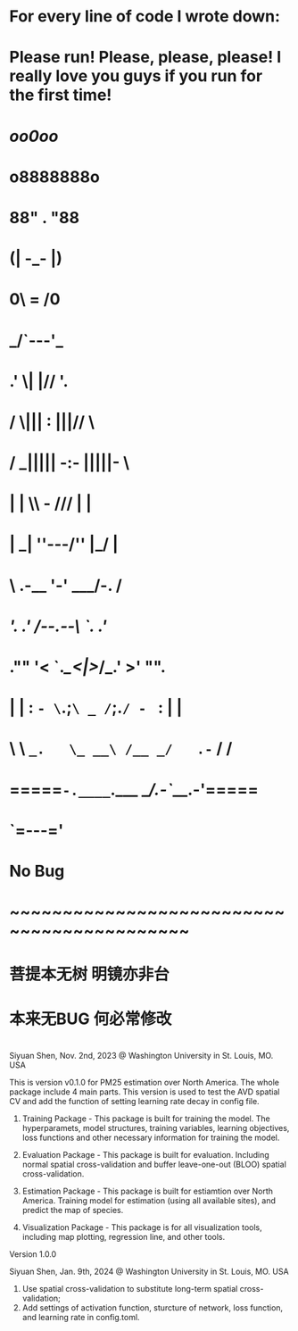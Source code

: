 #   For every line of code I wrote down:
#   Please run! Please, please, please! I really love you guys if you run for the first time!
#                          
#                       _oo0oo_
#                      o8888888o
#                      88" . "88
#                      (| -_- |)
#                      0\  =  /0
#                    ___/`---'\___
#                  .' \\|     |// '.
#                 / \\|||  :  |||// \
#                / _||||| -:- |||||- \
#               |   | \\\  -  /// |   |
#               | \_|  ''\---/''  |_/ |
#               \  .-\__  '-'  ___/-. /
#             ___'. .'  /--.--\  `. .'___
#          ."" '<  `.___\_<|>_/___.' >' "".
#         | | :  `- \`.;`\ _ /`;.`/ - ` : | |
#         \  \ `_.   \_ __\ /__ _/   .-` /  /
#     =====`-.____`.___ \_____/___.-`___.-'=====
#                       `=---='
#
#                        No Bug
#     ~~~~~~~~~~~~~~~~~~~~~~~~~~~~~~~~~~~~~~~~~~~
#                 菩提本无树   明镜亦非台
#                 本来无BUG   何必常修改
#

Siyuan Shen, Nov. 2nd, 2023 @ Washington University in St. Louis, MO. USA


This is version v0.1.0 for PM25 estimation over North America. The whole package include 4 main parts. This version is used to test the AVD spatial CV and add the function of setting learning rate decay in config file.

1. Training Package -  This package is built for training the model. The hyperparamets, model structures, training variables, learning objectives, loss functions and other necessary information for training the model.

2. Evaluation Package - This package is built for evaluation. Including normal spatial cross-validation and buffer leave-one-out (BLOO) spatial cross-validation.

3. Estimation Package - This package is built for estiamtion over North America. Training model for estimation (using all available sites), and predict the map of species.

4. Visualization Package - This package is for all visualization tools, including map plotting, regression line, and other tools. 


Version 1.0.0

Siyuan Shen, Jan. 9th, 2024 @ Washington University in St. Louis, MO. USA

1. Use spatial cross-validation to substitute long-term spatial cross-validation;
2. Add settings of activation function, sturcture of network, loss function, and learning rate in config.toml.

